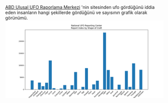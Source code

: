[ABD Ulusal UFO Raporlama Merkezi](http://www.nuforc.org/webreports/ndxshape.html) 'nin sitesinden ufo gördüğünü iddia eden insanların hangi şekillerde gördüğünü ve sayısının grafik olarak görünümü.
![Graphic](Screenshot-serdaracikyol.png)
